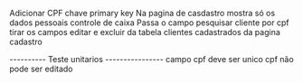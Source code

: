 Adicionar CPF chave primary key
Na pagina de casdastro mostra só os dados pessoais 
controle de caixa 
Passa o campo pesquisar cliente por cpf
tirar os campos editar e excluir da tabela clientes cadastrados da pagina cadastro






---------- Teste unitarios ----------------
campo cpf deve ser unico 
cpf não pode ser editado